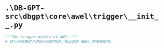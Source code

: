 # `.\DB-GPT-src\dbgpt\core\awel\trigger\__init__.py`

```py
"""The trigger module of AWEL."""
# 这行注释描述了这段代码的用途，指出这是 AWEL 的触发模块。
```